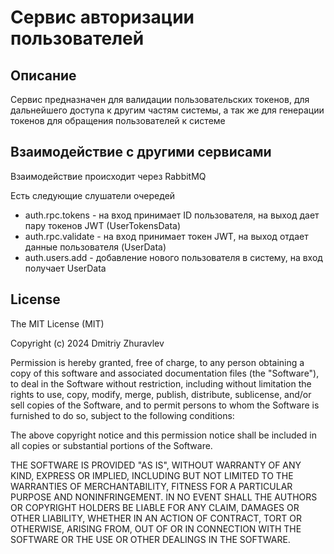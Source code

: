# Сервис авторизации пользователей

## Описание

Сервис предназначен для валидации пользовательских токенов, для дальнейшего доступа к другим частям системы, а так же для генерации токенов для обращения пользователей к системе

## Взаимодействие с другими сервисами

Взаимодействие происходит через RabbitMQ

Есть следующие слушатели очередей
* auth.rpc.tokens - на вход принимает ID пользователя, на выход дает пару токенов JWT (UserTokensData)
* auth.rpc.validate - на вход принимает токен JWT, на выход отдает данные пользователя (UserData)
* auth.users.add - добавление нового пользователя в систему, на вход получает UserData


## License

The MIT License (MIT)

Copyright (c) 2024 Dmitriy Zhuravlev

Permission is hereby granted, free of charge, to any person obtaining a copy of this software and associated documentation files (the "Software"), to deal in the Software without restriction, including without limitation the rights to use, copy, modify, merge, publish, distribute, sublicense, and/or sell copies of the Software, and to permit persons to whom the Software is furnished to do so, subject to the following conditions:

The above copyright notice and this permission notice shall be included in all copies or substantial portions of the Software.

THE SOFTWARE IS PROVIDED "AS IS", WITHOUT WARRANTY OF ANY KIND, EXPRESS OR IMPLIED, INCLUDING BUT NOT LIMITED TO THE WARRANTIES OF MERCHANTABILITY, FITNESS FOR A PARTICULAR PURPOSE AND NONINFRINGEMENT. IN NO EVENT SHALL THE AUTHORS OR COPYRIGHT HOLDERS BE LIABLE FOR ANY CLAIM, DAMAGES OR OTHER LIABILITY, WHETHER IN AN ACTION OF CONTRACT, TORT OR OTHERWISE, ARISING FROM, OUT OF OR IN CONNECTION WITH THE SOFTWARE OR THE USE OR OTHER DEALINGS IN THE SOFTWARE.
